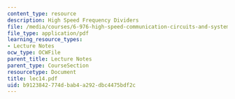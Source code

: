 ```yaml
---
content_type: resource
description: High Speed Frequency Dividers
file: /media/courses/6-976-high-speed-communication-circuits-and-systems-spring-2003/b9123842774dbab4a292dbc4475bdf2c_lec14.pdf
file_type: application/pdf
learning_resource_types:
- Lecture Notes
ocw_type: OCWFile
parent_title: Lecture Notes
parent_type: CourseSection
resourcetype: Document
title: lec14.pdf
uid: b9123842-774d-bab4-a292-dbc4475bdf2c
---
```

